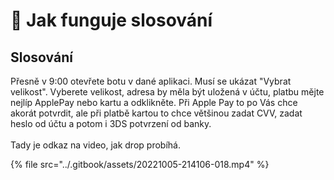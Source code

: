 # 📎 Jak funguje slosování

## Slosování

Přesně v 9:00 otevřete botu v dané aplikaci. Musí se ukázat "Vybrat velikost". Vyberete velikost, adresa by měla být uložená v účtu, platbu mějte nejlíp ApplePay nebo kartu a odklikněte. Při Apple Pay to po Vás chce akorát potvrdit, ale při platbě kartou to chce většinou zadat CVV, zadat heslo od účtu a potom i 3DS potvrzení od banky. \
\
Tady je odkaz na video, jak drop probíhá.&#x20;

{% file src="../.gitbook/assets/20221005-214106-018.mp4" %}
